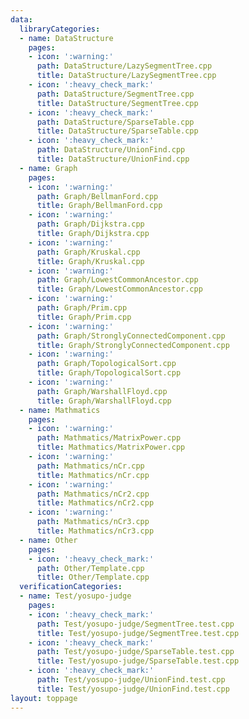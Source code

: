 ```yaml
---
data:
  libraryCategories:
  - name: DataStructure
    pages:
    - icon: ':warning:'
      path: DataStructure/LazySegmentTree.cpp
      title: DataStructure/LazySegmentTree.cpp
    - icon: ':heavy_check_mark:'
      path: DataStructure/SegmentTree.cpp
      title: DataStructure/SegmentTree.cpp
    - icon: ':heavy_check_mark:'
      path: DataStructure/SparseTable.cpp
      title: DataStructure/SparseTable.cpp
    - icon: ':heavy_check_mark:'
      path: DataStructure/UnionFind.cpp
      title: DataStructure/UnionFind.cpp
  - name: Graph
    pages:
    - icon: ':warning:'
      path: Graph/BellmanFord.cpp
      title: Graph/BellmanFord.cpp
    - icon: ':warning:'
      path: Graph/Dijkstra.cpp
      title: Graph/Dijkstra.cpp
    - icon: ':warning:'
      path: Graph/Kruskal.cpp
      title: Graph/Kruskal.cpp
    - icon: ':warning:'
      path: Graph/LowestCommonAncestor.cpp
      title: Graph/LowestCommonAncestor.cpp
    - icon: ':warning:'
      path: Graph/Prim.cpp
      title: Graph/Prim.cpp
    - icon: ':warning:'
      path: Graph/StronglyConnectedComponent.cpp
      title: Graph/StronglyConnectedComponent.cpp
    - icon: ':warning:'
      path: Graph/TopologicalSort.cpp
      title: Graph/TopologicalSort.cpp
    - icon: ':warning:'
      path: Graph/WarshallFloyd.cpp
      title: Graph/WarshallFloyd.cpp
  - name: Mathmatics
    pages:
    - icon: ':warning:'
      path: Mathmatics/MatrixPower.cpp
      title: Mathmatics/MatrixPower.cpp
    - icon: ':warning:'
      path: Mathmatics/nCr.cpp
      title: Mathmatics/nCr.cpp
    - icon: ':warning:'
      path: Mathmatics/nCr2.cpp
      title: Mathmatics/nCr2.cpp
    - icon: ':warning:'
      path: Mathmatics/nCr3.cpp
      title: Mathmatics/nCr3.cpp
  - name: Other
    pages:
    - icon: ':heavy_check_mark:'
      path: Other/Template.cpp
      title: Other/Template.cpp
  verificationCategories:
  - name: Test/yosupo-judge
    pages:
    - icon: ':heavy_check_mark:'
      path: Test/yosupo-judge/SegmentTree.test.cpp
      title: Test/yosupo-judge/SegmentTree.test.cpp
    - icon: ':heavy_check_mark:'
      path: Test/yosupo-judge/SparseTable.test.cpp
      title: Test/yosupo-judge/SparseTable.test.cpp
    - icon: ':heavy_check_mark:'
      path: Test/yosupo-judge/UnionFind.test.cpp
      title: Test/yosupo-judge/UnionFind.test.cpp
layout: toppage
---
```


